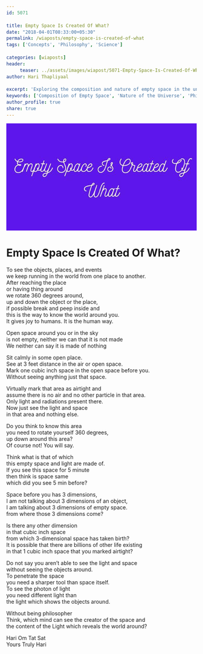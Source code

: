 ```yaml
--- 
id: 5071

title: Empty Space Is Created Of What?
date: "2018-04-01T08:33:00+05:30"
permalink: /wiaposts/empty-space-is-created-of-what
tags: ['Concepts', 'Philosophy', 'Science']    

categories: [wiaposts] 
header:
     teaser: ../assets/images/wiapost/5071-Empty-Space-Is-Created-Of-What.jpg
author: Hari Thapliyaal 

excerpt: 'Exploring the composition and nature of empty space in the universe.' 
keywords: ['Composition of Empty Space', 'Nature of the Universe', 'Philosophical Inquiry into Space', 'Scientific Exploration of Space']
author_profile: true 
share: true 
---
```


![Empty Space Is Created Of What?](../assets/images/wiapost/5071-Empty-Space-Is-Created-Of-What.jpg)    
   
# Empty Space Is Created Of What?
       
To see the objects, places, and events     
we keep running in the world from one place to another.     
After reaching the place     
or having thing around     
we rotate 360 degrees around,     
up and down the object or the place,     
if possible break and peep inside and     
this is the way to know the world around you.     
It gives joy to humans. It is the human way.    
    
Open space around you or in the sky     
is not empty, neither we can that it is not made     
We neither can say it is made of nothing    
    
Sit calmly in some open place.     
See at 3 feet distance in the air or open space.     
Mark one cubic inch space in the open space before you.     
Without seeing anything just that space.    
    
Virtually mark that area as airtight and     
assume there is no air and no other particle in that area.     
Only light and radiations present there.     
Now just see the light and space     
in that area and nothing else.    
    
Do you think to know this area     
you need to rotate yourself 360 degrees,     
up down around this area?     
Of course not! You will say.    
    
Think what is that of which     
this empty space and light are made of.     
If you see this space for 5 minute     
then think is space same     
which did you see 5 min before?    
    
Space before you has 3 dimensions,     
I am not talking about 3 dimensions of an object,     
I am talking about 3 dimensions of empty space.     
from where those 3 dimensions come?    
    
Is there any other dimension     
in that cubic inch space     
from which 3-dimensional space has taken birth?     
It is possible that there are billions of other life existing     
in that 1 cubic inch space that you marked airtight?    
    
Do not say you aren’t able to see the light and space     
without seeing the objects around.     
To penetrate the space     
you need a sharper tool than space itself.     
To see the photon of light     
you need different light than     
the light which shows the objects around.    
    
Without being philosopher     
Think, which mind can see the creator of the space and     
the content of the Light which reveals the world around?    
    
Hari Om Tat Sat     
Yours Truly Hari    
